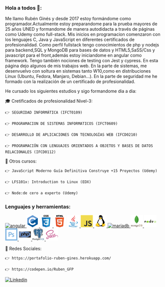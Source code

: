 ### Hola a todos 👋:
Me llamo Rubén Ginés y desde 2017 estoy formándome como programador.Actualmente estoy preparandome para la prueba mayores de 25 años UNED y formandome de manera autodidacta a través de páginas como Udemy como full-stack. Mis inicios en programacion comenzaron con los lenguajes C, Java y JavaScript en diferentes certificados de profesionalidad. Como perfil fullstack tengo conocimientos de php y nodejs para backend,SQL y MongoDB para bases de datos y HTML5,SaSS/Css y javascript para el front,además estoy iniciandome en angular como framework. Tengo también nociones de testing con Jest y cypress. En esta página dejo algunos de mis trabajos web. En la parte de sistemas, me desenvuelvo con soltura en sistemas tanto W10,como en distribuciones Linux (Ubuntu, Fedora, Manjaro, Debian…). En la parte de seguridad me he formado con la realización de un certificado de profesionalidad.

He cursado los siguientes estudios y sigo formandome dia a dia:

🎓 Cretificados de profesionalidad Nivel-3:

    👉 SEGURIDAD INFORMÁTICA (IFCT0109) 

    👉 PROGRAMACION DE SISTEMAS INFORMATICOS (IFCT0609)

    👉 DESARROLLO DE APLICACIONES CON TECNOLOGÍAS WEB (IFCD0210)
 
    👉 PROGRAMACIÓN CON LENGUAJES ORIENTADOS A OBJETOS Y BASES DE DATOS RELACIONALES (IFCD0112)


📓 Otros cursos:

    👉 JavaScript Moderno Guía Definitiva Construye +15 Proyectos (Udemy)
  
    👉 LFS101x: Introduction to Linux (EDX)
  
    👉 Node:de cero a experto (Udemy)
  
<h3 align="left">Lenguajes y herramientas:</h3>
<p align="left"> <a href="https://angular.io" target="_blank"> <img src="https://angular.io/assets/images/logos/angular/angular.svg" alt="angular" width="40" height="40"/> </a> <a href="https://www.cprogramming.com/" target="_blank"> <img src="https://raw.githubusercontent.com/devicons/devicon/master/icons/c/c-original.svg" alt="c" width="40" height="40"/> </a> <a href="https://www.w3schools.com/css/" target="_blank"> <img src="https://raw.githubusercontent.com/devicons/devicon/master/icons/css3/css3-original-wordmark.svg" alt="css3" width="40" height="40"/> </a>  <img src="https://raw.githubusercontent.com/devicons/devicon/master/icons/html5/html5-original-wordmark.svg" alt="html5" width="40" height="40"/> </a> <a href="https://www.java.com" target="_blank"> <img src="https://raw.githubusercontent.com/devicons/devicon/master/icons/java/java-original.svg" alt="java" width="40" height="40"/> </a> <a href="https://developer.mozilla.org/en-US/docs/Web/JavaScript" target="_blank"> <img src="https://raw.githubusercontent.com/devicons/devicon/master/icons/javascript/javascript-original.svg" alt="javascript" width="40" height="40"/> </a> <a href="https://www.linux.org/" target="_blank"> <img src="https://raw.githubusercontent.com/devicons/devicon/master/icons/linux/linux-original.svg" alt="linux" width="40" height="40"/> </a> <a href="https://mariadb.org/" target="_blank"> <img src="https://www.vectorlogo.zone/logos/mariadb/mariadb-icon.svg" alt="mariadb" width="40" height="40"/> </a> <a href="https://www.mongodb.com/" target="_blank"> <img src="https://raw.githubusercontent.com/devicons/devicon/master/icons/mongodb/mongodb-original-wordmark.svg" alt="mongodb" width="40" height="40"/> </a> <a href="https://nodejs.org" target="_blank"> <img src="https://raw.githubusercontent.com/devicons/devicon/master/icons/nodejs/nodejs-original-wordmark.svg" alt="nodejs" width="40" height="40"/> </a> <a href="https://www.photoshop.com/en" target="_blank"> <img src="https://raw.githubusercontent.com/devicons/devicon/master/icons/photoshop/photoshop-line.svg" alt="photoshop" width="40" height="40"/> </a> <a href="https://www.php.net" target="_blank"> <img src="https://raw.githubusercontent.com/devicons/devicon/master/icons/php/php-original.svg" alt="php" width="40" height="40"/> </a> <a href="https://www.postgresql.org" target="_blank"> <img src="https://raw.githubusercontent.com/devicons/devicon/master/icons/postgresql/postgresql-original-wordmark.svg" alt="postgresql" width="40" height="40"/> </a> <a href="https://sass-lang.com" target="_blank"> <img src="https://raw.githubusercontent.com/devicons/devicon/master/icons/sass/sass-original.svg" alt="sass" width="40" height="40"/> </a> </p>

👥 Redes Sociales:


    👉 https://portafolio-ruben-gines.herokuapp.com/

    👉 https://codepen.io/Ruben_GFP

  <p> <a href="https://www.linkedin.com/in/ruben-gfp/" target="_blank"> <img src="https://www.flaticon.es/icono-premium/linkedin_3536505?term=red%20social&page=1&position=64&page=1&position=64&related_id=3536505&origin=tag" alt="Linkedin" width="40" height="40"/> </a> </p>





  
 
